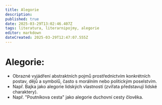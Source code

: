 ```yaml
---
title: Alegorie
description: 
published: true
date: 2025-03-29T13:02:46.407Z
tags: literatura, literarnipojmy, alegorie
editor: markdown
dateCreated: 2025-03-29T12:47:07.555Z
---
```


# Alegorie:
- Obrazné vyjádření abstraktních pojmů prostřednictvím konkrétních postav, dějů a symbolů, často s morálním nebo politickým poselstvím.
- Např. Bajka jako alegorie lidských vlastností (zvířata představují lidské charaktery).
- Např. "Poutníkova cesta" jako alegorie duchovní cesty člověka.